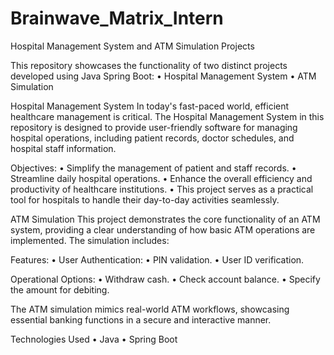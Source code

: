 # Brainwave_Matrix_Intern

Hospital Management System and ATM Simulation Projects

This repository showcases the functionality of two distinct projects developed using Java Spring Boot:
  •	Hospital Management System
  •	ATM Simulation

Hospital Management System
In today's fast-paced world, efficient healthcare management is critical. The Hospital Management System in this repository is designed to provide user-friendly software for managing hospital operations, including patient records, doctor schedules, and hospital staff information.

Objectives:
  •	Simplify the management of patient and staff records.
  •	Streamline daily hospital operations.
  •	Enhance the overall efficiency and productivity of healthcare institutions.
  •	This project serves as a practical tool for hospitals to handle their day-to-day activities seamlessly.

ATM Simulation
This project demonstrates the core functionality of an ATM system, providing a clear understanding of how basic ATM operations are implemented. The simulation includes:

Features:
  •	User Authentication:
  •	PIN validation.
  •	User ID verification.

Operational Options:
  •	Withdraw cash.
  •	Check account balance.
  •	Specify the amount for debiting.

The ATM simulation mimics real-world ATM workflows, showcasing essential banking functions in a secure and interactive manner.

Technologies Used
  •	Java
  •	Spring Boot
